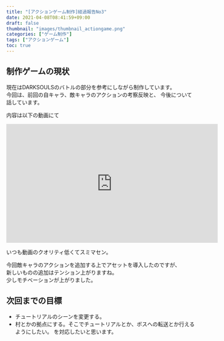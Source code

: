```yaml
---
title: "[アクションゲーム制作]経過報告No3"
date: 2021-04-08T08:41:59+09:00
draft: false
thumbnail: "images/thumbnail_actiongame.png"
categories: ["ゲーム制作"]
tags: ["アクションゲーム"]
toc: true
---
```


## 制作ゲームの現状  
現在はDARKSOULSのバトルの部分を参考にしながら制作しています。  
今回は、前回の自キャラ、敵キャラのアクションの考察反映と、
今後について話しています。
  
内容は以下の動画にて  
<iframe width="560" height="315" src="https://youtu.be/eFs-Gy9E8P4" frameborder="0" allow="accelerometer; autoplay; clipboard-write; encrypted-media; gyroscope; picture-in-picture" allowfullscreen></iframe>  

いつも動画のクオリティ低くてスミマセン。  
  
今回敵キャラのアクションを追加する上でアセットを導入したのですが、  
新しいものの追加はテンション上がりますね。  
少しモチベーションが上がりました。  

## 次回までの目標
- チュートリアルのシーンを変更する。
- 村とかの拠点にする。そこでチュートリアルとか、ボスへの転送とか行えるようにしたい。
を対応したいと思います。  

